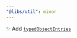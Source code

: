 ```yaml
---
"@libs/util": minor
---
```


✨ Add [`typedObjectEntries`](https://shan-shan-dev.github.io/broom/docs/functions/_libs_util.object.typedObjectEntries.html)
